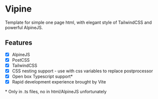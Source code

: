 # Vipine

Template for simple one page html, with elegant style of TailwindCSS and powerful AlpineJS.

## Features

- [x] AlpineJS
- [x] PostCSS
- [x] TailwindCSS
- [x] CSS nesting support - use with css variables to replace postprocessor
- [x] Open box Typescript support\*
- [x] Rapid development experience brought by Vite

\* Only in .ts files, no in html/AlpineJS unfortunately
